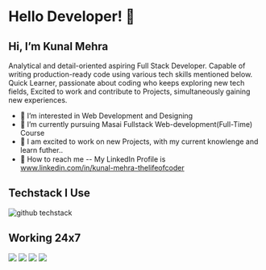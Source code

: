 # Hello Developer! 👋
## Hi, I’m Kunal Mehra

Analytical and detail-oriented aspiring Full Stack Developer. 
Capable of writing production-ready code using various tech skills mentioned below.
Quick Learner, passionate about coding who keeps exploring new tech fields, 
Excited to work and contribute to Projects, simultaneously gaining new experiences.

- 📘 I’m interested in Web Development and Designing
- 🌱 I’m currently pursuing Masai Fullstack Web-development(Full-Time) Course
- 💝 I am excited to work on new Projects, with my current knowlenge and learn futher..
- 📳 How to reach me -- My LinkedIn Profile is <img src="https://user-images.githubusercontent.com/112753481/215295737-4262bf24-24c7-47da-8549-c9222abe2c69.svg" width="15" height="15">  www.linkedin.com/in/kunal-mehra-thelifeofcoder


## Techstack I Use
![github techstack](https://user-images.githubusercontent.com/112753481/215295303-b3a01994-aae3-403f-aedf-062a007f69cc.png)

## Working 24x7
![](https://media.tenor.com/N-fJ0Azh_ykAAAAM/cat-computer.gif) ![](https://media.tenor.com/bQCHJwgCNuMAAAAM/kitten-cat.gif) 
![](http://38.media.tumblr.com/42a3ae57521e170f0f17c36d296d2f57/tumblr_nlar8eXqMI1rtbmh0o1_500.gif)
 ![](https://media.tenor.com/y2JXkY1pXkwAAAAM/cat-computer.gif) 

